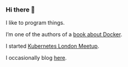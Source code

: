 ### Hi there 👋

I like to program things.

I’m one of the authors of a [book about Docker](https://www.amazon.com/Docker-Production-Trenches-Joe-Johnston-ebook/dp/B0141W6KYC).

I started [Kubernetes London Meetup](https://www.meetup.com/Kubernetes-London/).

I occasionally blog [here](https://cybernetist.com/).
